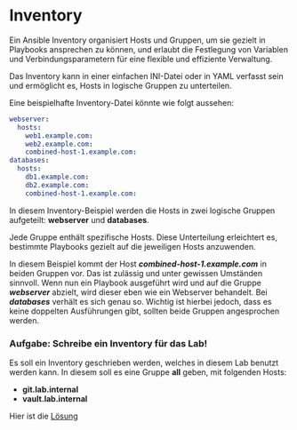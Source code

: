 # Inventory

Ein Ansible Inventory organisiert Hosts und Gruppen, um sie gezielt in Playbooks ansprechen zu können, und erlaubt die Festlegung von Variablen und Verbindungsparametern für eine flexible und effiziente Verwaltung.

Das Inventory kann in einer einfachen INI-Datei oder in YAML verfasst sein und ermöglicht es, Hosts in logische Gruppen zu unterteilen.

Eine beispielhafte Inventory-Datei könnte wie folgt aussehen:

``` yml
webserver:
  hosts:
    web1.example.com:
    web2.example.com:
    combined-host-1.example.com:
databases:
  hosts:
    db1.example.com:
    db2.example.com:
    combined-host-1.example.com:
```


In diesem Inventory-Beispiel werden die Hosts in zwei logische Gruppen aufgeteilt: **webserver** und **databases**.

Jede Gruppe enthält spezifische Hosts. Diese Unterteilung erleichtert es, bestimmte Playbooks gezielt auf die jeweiligen Hosts anzuwenden.

In diesem Beispiel kommt der Host ***combined-host-1.example.com*** in beiden Gruppen vor. Das ist zulässig und unter gewissen Umständen sinnvoll. Wenn nun ein Playbook ausgeführt wird und auf die Gruppe ***webserver*** abzielt, wird dieser eben wie ein Webserver behandelt. Bei ***databases*** verhält es sich genau so. Wichtig ist hierbei jedoch, dass es keine doppelten Ausführungen gibt, sollten beide Gruppen angesprochen werden.


### Aufgabe: Schreibe ein Inventory für das Lab!

Es soll ein Inventory geschrieben werden, welches in diesem Lab benutzt werden kann.
In diesem soll es eine Gruppe **all** geben, mit folgenden Hosts:
- **git.lab.internal**
- **vault.lab.internal**


Hier ist die [Lösung](Inventory%20Lösung.md)
